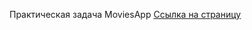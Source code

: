 

Практическая задача MoviesApp
<a href="https://movies-app-git-finalversion-asmtv1s-projects-5c11e74e.vercel.app">Ссылка на страницу</a>

